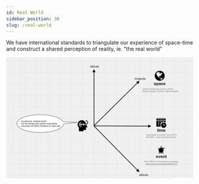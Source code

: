 ```yaml
---
id: Real World
sidebar_position: 30
slug: /real-world
---
```


We have international standards to triangulate our experience of space-time and
construct a shared perception of reality, ie. "the real world"

![What is the Real World?](/img/2023-08-08--PvG--What-is-the-real-world.png)
